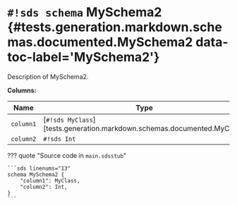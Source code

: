 # `#!sds schema` MySchema2 {#tests.generation.markdown.schemas.documented.MySchema2 data-toc-label='MySchema2'}

Description of MySchema2.

**Columns:**

| Name | Type |
|------|------|
| `column1` | [`#!sds MyClass`][tests.generation.markdown.schemas.documented.MyClass] |
| `column2` | `#!sds Int` |

??? quote "Source code in `main.sdsstub`"

    ```sds linenums="13"
    schema MySchema2 {
        "column1": MyClass,
        "column2": Int,
    }
    ```
